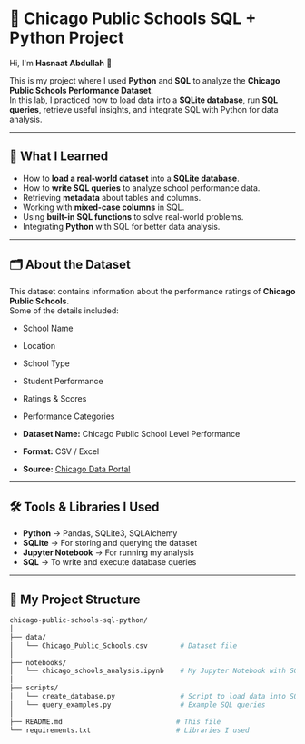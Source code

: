 # 🏫 Chicago Public Schools SQL + Python Project

Hi, I'm **Hasnaat Abdullah** 👋  

This is my project where I used **Python** and **SQL** to analyze the **Chicago Public Schools Performance Dataset**.  
In this lab, I practiced how to load data into a **SQLite database**, run **SQL queries**, retrieve useful insights, and integrate SQL with Python for data analysis.

---

## 📌 What I Learned

- How to **load a real-world dataset** into a **SQLite database**.
- How to **write SQL queries** to analyze school performance data.
- Retrieving **metadata** about tables and columns.
- Working with **mixed-case columns** in SQL.
- Using **built-in SQL functions** to solve real-world problems.
- Integrating **Python** with SQL for better data analysis.

---

## 🗂 About the Dataset

This dataset contains information about the performance ratings of **Chicago Public Schools**.  
Some of the details included:

- School Name  
- Location  
- School Type  
- Student Performance  
- Ratings & Scores  
- Performance Categories  

- **Dataset Name:** Chicago Public School Level Performance  
- **Format:** CSV / Excel  
- **Source:** [Chicago Data Portal](https://data.cityofchicago.org/)

---

## 🛠 Tools & Libraries I Used

- **Python** → Pandas, SQLite3, SQLAlchemy  
- **SQLite** → For storing and querying the dataset  
- **Jupyter Notebook** → For running my analysis  
- **SQL** → To write and execute database queries

---

## 📂 My Project Structure

```bash
chicago-public-schools-sql-python/
│
├── data/
│   └── Chicago_Public_Schools.csv        # Dataset file
│
├── notebooks/
│   └── chicago_schools_analysis.ipynb    # My Jupyter Notebook with SQL + Python code
│
├── scripts/
│   └── create_database.py                # Script to load data into SQLite
│   └── query_examples.py                 # Example SQL queries
│
├── README.md                            # This file
└── requirements.txt                     # Libraries I used

